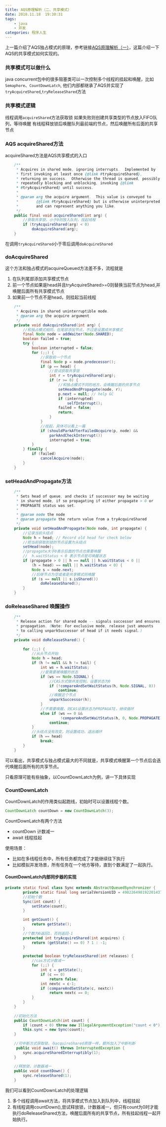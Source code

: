 ```yaml
---
title: AQS原理解析（二、共享模式）
date: 2018.11.18  19:30:31
tags:
    - java
    - 并发
categories: 程序人生
---
```




上一篇介绍了AQS独占模式的原理，参考链接[AQS原理解析（一）](http://blog.nianlun.tech/2018/10/28/AQS%E5%8E%9F%E7%90%86%E8%A7%A3%E6%9E%90%EF%BC%88%E4%B8%80%EF%BC%89/)，这篇介绍一下AQS的共享模式如何实现的。

### 共享模式可以做什么

java concurrent包中的很多阻塞类可以一次控制多个线程的挂起和唤醒，比如`Semaphore`、`CountDownLatch`,
他们内部都继承了AQS并实现了`tryAcquireShared`,`tryReleaseShared`方法

### 共享模式逻辑

线程调用`acquireShared`方法获取锁
如果失败则创建共享类型的节点放入FIFO队列，等待唤醒
有线程释放锁后唤醒队列最前端的节点，然后唤醒所有后面的共享节点

### AQS acquireShared方法

acquireShared方法是AQS共享模式的入口

```java
    /**
     * Acquires in shared mode, ignoring interrupts.  Implemented by
     * first invoking at least once {@link #tryAcquireShared},
     * returning on success.  Otherwise the thread is queued, possibly
     * repeatedly blocking and unblocking, invoking {@link
     * #tryAcquireShared} until success.
     *
     * @param arg the acquire argument.  This value is conveyed to
     *        {@link #tryAcquireShared} but is otherwise uninterpreted
     *        and can represent anything you like.
     */
    public final void acquireShared(int arg) {
        //获取共享锁，小于0则放入队列，挂起线程
        if (tryAcquireShared(arg) < 0)
            doAcquireShared(arg);
    }
```

在调用`tryAcquireShared`小于零后调用`doAcquireShared`

### doAcquireShared

这个方法和独占模式的acquireQueued方法差不多，流程就是

1. 在队列尾部添加共享模式节点
2. 前一个节点如果是head并且tryAcquireShared>=0则替换当前节点为head,并唤醒后面所有共享模式节点
3. 如果前一个节点不是head，则挂起当前线程

```java
    /**
     * Acquires in shared uninterruptible mode.
     * @param arg the acquire argument
     */
    private void doAcquireShared(int arg) {
        //和独占模式相同，在尾部添加节点，不过是设置成共享模式
        final Node node = addWaiter(Node.SHARED);
        boolean failed = true;
        try {
            boolean interrupted = false;
            for (;;) {
                //获取前一个节点
                final Node p = node.predecessor();
                if (p == head) {
                    //尝试获取共享锁
                    int r = tryAcquireShared(arg);
                    if (r >= 0) {
                        //和独占模式不同的地方，会唤醒后面的共享节点
                        setHeadAndPropagate(node, r);
                        p.next = null; // help GC
                        if (interrupted)
                            selfInterrupt();
                        failed = false;
                        return;
                    }
                }
                //挂起，具体可以看上一篇
                if (shouldParkAfterFailedAcquire(p, node) &&
                    parkAndCheckInterrupt())
                    interrupted = true;
            }
        } finally {
            if (failed)
                cancelAcquire(node);
        }
    }
```

### setHeadAndPropagate方法

```java
    /**
     * Sets head of queue, and checks if successor may be waiting
     * in shared mode, if so propagating if either propagate > 0 or
     * PROPAGATE status was set.
     *
     * @param node the node
     * @param propagate the return value from a tryAcquireShared
     */
    private void setHeadAndPropagate(Node node, int propagate) {
        //记录当前头结点
        Node h = head; // Record old head for check below
        //把当前获取到锁的节点设置为头结点
        setHead(node);
        //propagate大于0表示后面的节点也需要唤醒
        //  h.waitStatus < 0 表示节点是可唤醒状态
        if (propagate > 0 || h == null || h.waitStatus < 0 ||
            (h = head) == null || h.waitStatus < 0) {
            Node s = node.next;
            //后继节点为空或者是共享模式则唤醒
            if (s == null || s.isShared())
                doReleaseShared();
        }
    }
```

### doReleaseShared 唤醒操作

```java
    /**
     * Release action for shared mode -- signals successor and ensures
     * propagation. (Note: For exclusive mode, release just amounts
     * to calling unparkSuccessor of head if it needs signal.)
     */
    private void doReleaseShared() {
        
        for (;;) {
            //从头节点开始
            Node h = head;
            if (h != null && h != tail) {
                int ws = h.waitStatus;
                //是需要被唤醒的状态
                if (ws == Node.SIGNAL) {
                    //CAS方式做并发控制，设置状态为0
                    if (!compareAndSetWaitStatus(h, Node.SIGNAL, 0))
                        continue;   
                    //唤醒这个节点
                    unparkSuccessor(h);
                }
                //不需要唤醒，则CAS设置状态为PROPAGATE，继续循环
                else if (ws == 0 &&
                         !compareAndSetWaitStatus(h, 0, Node.PROPAGATE))
                    continue;                
            }
            //头结点没有改变，则设置成功，退出循环
            if (h == head)                   
                break;
        }
    }
```

可以看出，共享模式与独占模式最大的不同就是，共享模式唤醒第一个节点后会迭代唤醒后面所有的共享节点。

只看原理可能有些抽象，以CountDownLatch为例，讲一下具体实现

### CountDownLatch

CountDownLatch的作用类似起跑线，初始时可以设置线程个数。

```java
CountDownLatch countDown = new CountDownLatch(3);
```

CountDownLatch有两个方法

* countDown 计数减一
* await 线程挂起 

使用场景：

* 比如在多线程任务中，所有任务都完成了才能继续往下执行
* 比如模拟并发场景，所有任务在一个地方等待，直到个数满足了一起执行。

#### CountDownLatch内部同步器的实现

```java
private static final class Sync extends AbstractQueuedSynchronizer {
        private static final long serialVersionUID = 4982264981922014374L;
        //初始个数
        Sync(int count) {
            setState(count);
        }

        int getCount() {
            return getState();
        }
        //个数为0返回1，否则返回-1
        protected int tryAcquireShared(int acquires) {
            return (getState() == 0) ? 1 : -1;
        }

        protected boolean tryReleaseShared(int releases) {
            //cas方式计数减一
            for (;;) {
                int c = getState();
                if (c == 0)
                    return false;
                int nextc = c-1;
                if (compareAndSetState(c, nextc))
                    return nextc == 0;
            }
        }
    }
    
    //初始化方法
    public CountDownLatch(int count) {
        if (count < 0) throw new IllegalArgumentException("count < 0");
        this.sync = new Sync(count);
    }
    
    //可中断方式获取锁，与acquireShared原理一样，额外加入了中断判断
     public void await() throws InterruptedException {
        sync.acquireSharedInterruptibly(1);
    }
    
    //释放锁，计数器减一
    public void countDown() {
        sync.releaseShared(1);
    }
```

我们可以看到CountDownLatch的处理逻辑

1. 多个线程调用await方法，将共享模式节点加入到队列中，线程挂起
2. 有线程调用countDown(),尝试释放锁，计数器减一，但只有count为0时才能执行doReleaseShared方法，唤醒后面所有的共享节点，所有挂起线程一起开始执行。